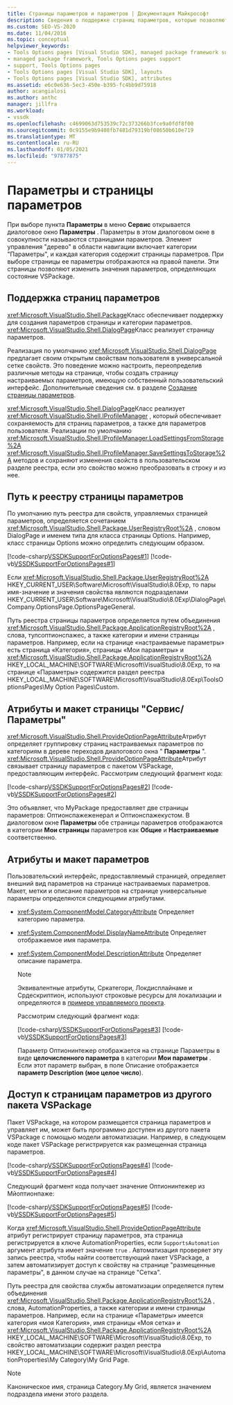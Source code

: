 ```yaml
---
title: Страницы параметров и параметров | Документация Майкрософт
description: Сведения о поддержке страниц параметров, которые позволяют изменять значения параметров, определяющих состояние пакета VSPackage.
ms.custom: SEO-VS-2020
ms.date: 11/04/2016
ms.topic: conceptual
helpviewer_keywords:
- Tools Options pages [Visual Studio SDK], managed package framework support
- managed package framework, Tools Options pages support
- support, Tools Options pages
- Tools Options pages [Visual Studio SDK], layouts
- Tools Options pages [Visual Studio SDK], attributes
ms.assetid: e6c0e636-5ec3-450e-b395-fc4bb9d75918
author: acangialosi
ms.author: anthc
manager: jillfra
ms.workload:
- vssdk
ms.openlocfilehash: c4699063d753539c72c373266b3fce9a0fdf8f00
ms.sourcegitcommit: 0c9155e9b9408fb7481d79319bf08650b610e719
ms.translationtype: MT
ms.contentlocale: ru-RU
ms.lasthandoff: 01/05/2021
ms.locfileid: "97877875"
---
```

# <a name="options-and-options-pages"></a>Параметры и страницы параметров
При выборе пункта **Параметры** в меню **Сервис** открывается диалоговое окно **Параметры** . Параметры в этом диалоговом окне в совокупности называются страницами параметров. Элемент управления "дерево" в области навигации включает категории "Параметры", и каждая категория содержит страницы параметров. При выборе страницы ее параметры отображаются на правой панели. Эти страницы позволяют изменить значения параметров, определяющих состояние VSPackage.

## <a name="support-for-options-pages"></a>Поддержка страниц параметров
 <xref:Microsoft.VisualStudio.Shell.Package>Класс обеспечивает поддержку для создания параметров страницы и категории параметров. <xref:Microsoft.VisualStudio.Shell.DialogPage>Класс реализует страницу параметров.

 Реализация по умолчанию <xref:Microsoft.VisualStudio.Shell.DialogPage> предлагает своим открытым свойствам пользователя в универсальной сетке свойств. Это поведение можно настроить, переопределив различные методы на странице, чтобы создать страницу настраиваемых параметров, имеющую собственный пользовательский интерфейс. Дополнительные сведения см. в разделе [Создание страницы параметров](../../extensibility/creating-an-options-page.md).

 <xref:Microsoft.VisualStudio.Shell.DialogPage>Класс реализует <xref:Microsoft.VisualStudio.Shell.IProfileManager> , который обеспечивает сохраняемость для страниц параметров, а также для параметров пользователя. Реализации по умолчанию <xref:Microsoft.VisualStudio.Shell.IProfileManager.LoadSettingsFromStorage%2A> <xref:Microsoft.VisualStudio.Shell.IProfileManager.SaveSettingsToStorage%2A> методов и сохраняют изменения свойств в пользовательском разделе реестра, если это свойство можно преобразовать в строку и из нее.

## <a name="options-page-registry-path"></a>Путь к реестру страницы параметров
 По умолчанию путь реестра для свойств, управляемых страницей параметров, определяется сочетанием <xref:Microsoft.VisualStudio.Shell.Package.UserRegistryRoot%2A> , словом DialogPage и именем типа для класса страницы Options. Например, класс страницы Options можно определить следующим образом.

 [!code-csharp[VSSDKSupportForOptionsPages#1](../../extensibility/internals/codesnippet/CSharp/options-and-options-pages_1.cs)]
 [!code-vb[VSSDKSupportForOptionsPages#1](../../extensibility/internals/codesnippet/VisualBasic/options-and-options-pages_1.vb)]

 Если <xref:Microsoft.VisualStudio.Shell.Package.UserRegistryRoot%2A> HKEY_CURRENT_USER\Software\Microsoft\VisualStudio\8.0Exp, то пары имя-значение и значения свойства являются подразделами HKEY_CURRENT_USER\Software\Microsoft\VisualStudio\8.0Exp\DialogPage\Company.OptionsPage.OptionsPageGeneral.

 Путь реестра страницы параметров определяется путем объединения <xref:Microsoft.VisualStudio.Shell.Package.ApplicationRegistryRoot%2A> , слова, тулсоптионспажес, а также категории и имени страницы параметров. Например, если на странице «настраиваемые параметры» есть страница «Категория», страницы «Мои параметры» и <xref:Microsoft.VisualStudio.Shell.Package.ApplicationRegistryRoot%2A> HKEY_LOCAL_MACHINE\SOFTWARE\Microsoft\VisualStudio\8.0Exp, то на странице «Параметры» содержится раздел реестра HKEY_LOCAL_MACHINE\SOFTWARE\Microsoft\VisualStudio\8.0Exp\ToolsOptionsPages\My Option Pages\Custom.

## <a name="toolsoptions-page-attributes-and-layout"></a>Атрибуты и макет страницы "Сервис/Параметры"
 <xref:Microsoft.VisualStudio.Shell.ProvideOptionPageAttribute>Атрибут определяет группировку страниц настраиваемых параметров по категориям в дереве переходов диалогового окна " **Параметры** ". <xref:Microsoft.VisualStudio.Shell.ProvideOptionPageAttribute>Атрибут связывает страницу параметров с пакетом VSPackage, предоставляющим интерфейс. Рассмотрим следующий фрагмент кода:

 [!code-csharp[VSSDKSupportForOptionsPages#2](../../extensibility/internals/codesnippet/CSharp/options-and-options-pages_2.cs)]
 [!code-vb[VSSDKSupportForOptionsPages#2](../../extensibility/internals/codesnippet/VisualBasic/options-and-options-pages_2.vb)]

 Это объявляет, что MyPackage предоставляет две страницы параметров: Оптионспажеженерал и Оптионспажекустом. В диалоговом окне **Параметры** обе страницы параметров отображаются в категории **Мои страницы** параметров как **Общие** и **Настраиваемые** соответственно.

## <a name="option-attributes-and-layout"></a>Атрибуты и макет параметров
 Пользовательский интерфейс, предоставляемый страницей, определяет внешний вид параметров на странице настраиваемых параметров. Макет, метки и описание параметров на странице универсальные параметры определяются следующими атрибутами.

- <xref:System.ComponentModel.CategoryAttribute> Определяет категорию параметра.

- <xref:System.ComponentModel.DisplayNameAttribute> Определяет отображаемое имя параметра.

- <xref:System.ComponentModel.DescriptionAttribute> Определяет описание параметра.

  > [!NOTE]
  > Эквивалентные атрибуты, Сркатегори, Локдисплайнаме и Срдескриптион, используют строковые ресурсы для локализации и определяются в [примере управляемого проекта](/azure/devops/integrate/index).

  Рассмотрим следующий фрагмент кода:

  [!code-csharp[VSSDKSupportForOptionsPages#3](../../extensibility/internals/codesnippet/CSharp/options-and-options-pages_3.cs)]
  [!code-vb[VSSDKSupportForOptionsPages#3](../../extensibility/internals/codesnippet/VisualBasic/options-and-options-pages_3.vb)]

  Параметр Оптионинтежер отображается на странице Параметры в виде **целочисленного параметра** в категории **Мои параметры** . Если этот параметр выбран, в поле Описание отображается **параметр Description (мое целое число**).

## <a name="accessing-options-pages-from-another-vspackage"></a>Доступ к страницам параметров из другого пакета VSPackage
 Пакет VSPackage, на котором размещается страница параметров и управляет им, может быть программно доступен из другого пакета VSPackage с помощью модели автоматизации. Например, в следующем коде пакет VSPackage регистрируется как размещенная страница параметров.

 [!code-csharp[VSSDKSupportForOptionsPages#4](../../extensibility/internals/codesnippet/CSharp/options-and-options-pages_4.cs)]
 [!code-vb[VSSDKSupportForOptionsPages#4](../../extensibility/internals/codesnippet/VisualBasic/options-and-options-pages_4.vb)]

 Следующий фрагмент кода получает значение Оптионинтежер из Мйоптионпаже:

 [!code-csharp[VSSDKSupportForOptionsPages#5](../../extensibility/internals/codesnippet/CSharp/options-and-options-pages_5.cs)]
 [!code-vb[VSSDKSupportForOptionsPages#5](../../extensibility/internals/codesnippet/VisualBasic/options-and-options-pages_5.vb)]

 Когда <xref:Microsoft.VisualStudio.Shell.ProvideOptionPageAttribute> атрибут регистрирует страницу параметров, эта страница регистрируется в ключе AutomationProperties, если `SupportsAutomation` аргумент атрибута имеет значение `true` . Автоматизация проверяет эту запись реестра, чтобы найти соответствующий пакет VSPackage, а затем автоматизирует доступ к свойству на странице "размещенные параметры", в данном случае на странице "Сетка".

 Путь реестра для свойства службы автоматизации определяется путем объединения <xref:Microsoft.VisualStudio.Shell.Package.ApplicationRegistryRoot%2A> , слова, AutomationProperties, а также категории и имени страницы параметров. Например, если на странице «Параметры» имеется категория «моя Категория», имя страницы «Моя сетка» и <xref:Microsoft.VisualStudio.Shell.Package.ApplicationRegistryRoot%2A> HKEY_LOCAL_MACHINE\SOFTWARE\Microsoft\VisualStudio\8.0Exp, то свойство автоматизации содержит раздел реестра HKEY_LOCAL_MACHINE\SOFTWARE\Microsoft\VisualStudio\8.0Exp\AutomationProperties\My Category\My Grid Page.

> [!NOTE]
> Каноническое имя, страница Category.My Grid, является значением подраздела имени этого раздела.
